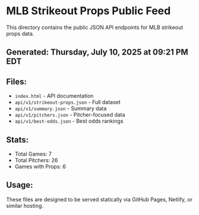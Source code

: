 # MLB Strikeout Props Public Feed

This directory contains the public JSON API endpoints for MLB strikeout props data.

## Generated: Thursday, July 10, 2025 at 09:21 PM EDT

## Files:
- `index.html` - API documentation
- `api/v1/strikeout-props.json` - Full dataset
- `api/v1/summary.json` - Summary data
- `api/v1/pitchers.json` - Pitcher-focused data  
- `api/v1/best-odds.json` - Best odds rankings

## Stats:
- Total Games: 7
- Total Pitchers: 26
- Games with Props: 6

## Usage:
These files are designed to be served statically via GitHub Pages, Netlify, or similar hosting.

